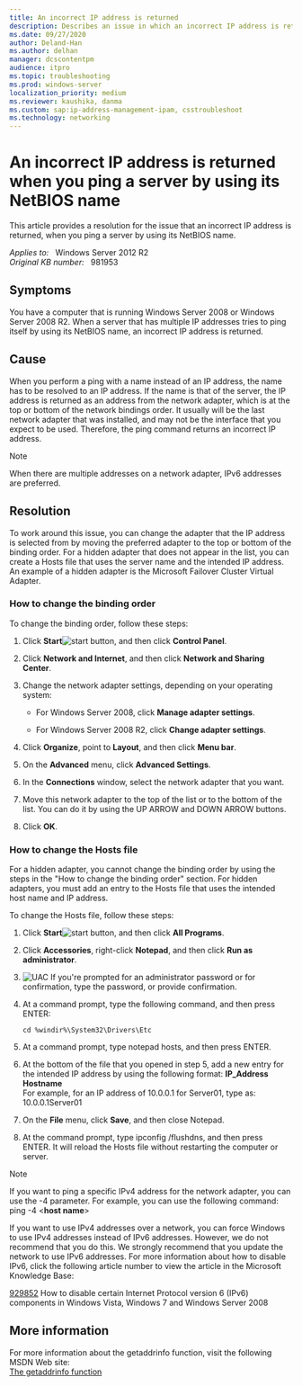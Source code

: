 ```yaml
---
title: An incorrect IP address is returned
description: Describes an issue in which an incorrect IP address is returned when you ping a server by using its NetBIOS name.
ms.date: 09/27/2020
author: Deland-Han
ms.author: delhan
manager: dcscontentpm
audience: itpro
ms.topic: troubleshooting
ms.prod: windows-server
localization_priority: medium
ms.reviewer: kaushika, danma
ms.custom: sap:ip-address-management-ipam, csstroubleshoot
ms.technology: networking
---
```

# An incorrect IP address is returned when you ping a server by using its NetBIOS name  

This article provides a resolution for the issue that an incorrect IP address is returned, when you ping a server by using its NetBIOS name.

_Applies to:_ &nbsp; Windows Server 2012 R2  
_Original KB number:_ &nbsp; 981953

## Symptoms

You have a computer that is running Windows Server 2008 or Windows Server 2008 R2. When a server that has multiple IP addresses tries to ping itself by using its NetBIOS name, an incorrect IP address is returned.

## Cause

When you perform a ping with a name instead of an IP address, the name has to be resolved to an IP address. If the name is that of the server, the IP address is returned as an address from the network adapter, which is at the top or bottom of the network bindings order. It usually will be the last network adapter that was installed, and may not be the interface that you expect to be used. Therefore, the ping command returns an incorrect IP address.

> [!NOTE]
> When there are multiple addresses on a network adapter, IPv6 addresses are preferred.

## Resolution

To work around this issue, you can change the adapter that the IP address is selected from by moving the preferred adapter to the top or bottom of the binding order. For a hidden adapter that does not appear in the list, you can create a Hosts file that uses the server name and the intended IP address. An example of a hidden adapter is the Microsoft Failover Cluster Virtual Adapter.

### How to change the binding order

To change the binding order, follow these steps:

1. Click **Start**![start button ](./media/incorrect-ip-address-returned-ping-netbios/vista-start-button.jpg), and then click **Control Panel**.
2. Click **Network and Internet**, and then click **Network and Sharing Center**.

3. Change the network adapter settings, depending on your operating system:
   - For Windows Server 2008, click **Manage adapter settings**.

   - For Windows Server 2008 R2, click **Change adapter settings**.

4. Click **Organize**, point to **Layout**, and then click **Menu bar**.

5. On the **Advanced** menu, click **Advanced Settings**.

6. In the **Connections** window, select the network adapter that you want.
7. Move this network adapter to the top of the list or to the bottom of the list. You can do it by using the UP ARROW and DOWN ARROW buttons.
8. Click **OK**.

### How to change the Hosts file

For a hidden adapter, you cannot change the binding order by using the steps in the "How to change the binding order" section. For hidden adapters, you must add an entry to the Hosts file that uses the intended host name and IP address.

To change the Hosts file, follow these steps:

1. Click **Start**![start button ](./media/incorrect-ip-address-returned-ping-netbios/vista-start-button.jpg), and then click **All Programs**.
2. Click **Accessories**, right-click **Notepad**, and then click **Run as administrator**.

3. ![UAC ](./media/incorrect-ip-address-returned-ping-netbios/security-shield.jpg)
If you're prompted for an administrator password or for confirmation, type the password, or provide confirmation.
4. At a command prompt, type the following command, and then press ENTER:  

    ```console  
   cd %windir%\System32\Drivers\Etc  
   ```  

5. At a command prompt, type notepad hosts, and then press ENTER.
6. At the bottom of the file that you opened in step 5, add a new entry for the intended IP address by using the following format: **IP_Address** **Hostname**  
For example, for an IP address of 10.0.0.1 for Server01, type as:  
10.0.0.1Server01  

7. On the **File** menu, click **Save**, and then close Notepad.
8. At the command prompt, type ipconfig /flushdns, and then press ENTER. It will reload the Hosts file without restarting the computer or server.

> [!NOTE]
> If you want to ping a specific IPv4 address for the network adapter, you can use the -4 parameter. For example, you can use the following command:  
 ping -4 \<**host name**>  
>  
>If you want to use IPv4 addresses over a network, you can force Windows to use IPv4 addresses instead of IPv6 addresses. However, we do not recommend that you do this. We strongly recommend that you update the network to use IPv6 addresses. For more information about how to disable IPv6, click the following article number to view the article in the Microsoft Knowledge Base:  
>
>[929852](https://support.microsoft.com/help/929852) How to disable certain Internet Protocol version 6 (IPv6) components in Windows Vista, Windows 7 and Windows Server 2008  

## More information

For more information about the getaddrinfo function, visit the following MSDN Web site:  
[The getaddrinfo function](https://msdn2.microsoft.com/library/ms738520%28vs.85%29.aspx)  
